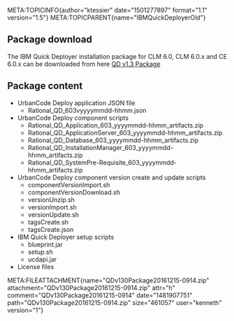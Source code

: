 META:TOPICINFO{author="ktessier" date="1501277897" format="1.1"
version="1.5"} META:TOPICPARENT{name="IBMQuickDeployerOld"}

## Package download

The IBM Quick Deployer installation package for CLM 6.0, CLM 6.0.x and
CE 6.0.x can be downloaded from here [QD v1.3
Package](ATTACHURL/QDv130Package20161215-0914.zip)

## Package content

-   UrbanCode Deploy application JSON file
    -   Rational_QD_603vyyyymmdd-hhmm.json
-   UrbanCode Deploy component scripts
    -   Rational_QD_Application_603_yyyymmdd-hhmm_artifacts.zip
    -   Rational_QD_ApplicationServer_603_yyyymmdd-hhmm_artifacts.zip
    -   Rational_QD_Database_603_yyyymmdd-hhmm_artifacts.zip
    -   Rational_QD_InstallationManager_603_yyyymmdd-hhmm_artifacts.zip
    -   Rational_QD_SystemPre-Requisite_603_yyyymmdd-hhmm_artifacts.zip
-   UrbanCode Deploy component version create and update scripts
    -   componentVersionImport.sh
    -   componentVersionDownload.sh
    -   versionUnzip.sh
    -   versionImport.sh
    -   versionUpdate.sh
    -   tagsCreate.sh
    -   tagsCreate.json
-   IBM Quick Deployer setup scripts
    -   blueprint.jar
    -   setup.sh
    -   ucdapi.jar
-   License files

META:FILEATTACHMENT{name="QDv130Package20161215-0914.zip"
attachment="QDv130Package20161215-0914.zip" attr="h"
comment="QDv130Package20161215-0914" date="1481907751"
path="QDv130Package20161215-0914.zip" size="461057" user="kenneth"
version="1"}
